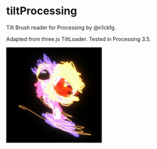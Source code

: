 # tiltProcessing
Tilt Brush reader for Processing by @n1ckfg.

Adapted from three.js TiltLoader.
Tested in Processing 3.5.

<img src="./reference/demo.gif">

